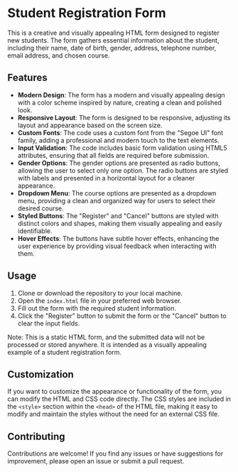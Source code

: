 # Student Registration Form

This is a creative and visually appealing HTML form designed to register new students. The form gathers essential information about the student, including their name, date of birth, gender, address, telephone number, email address, and chosen course.

## Features

- **Modern Design**: The form has a modern and visually appealing design with a color scheme inspired by nature, creating a clean and polished look.
- **Responsive Layout**: The form is designed to be responsive, adjusting its layout and appearance based on the screen size.
- **Custom Fonts**: The code uses a custom font from the "Segoe UI" font family, adding a professional and modern touch to the text elements.
- **Input Validation**: The code includes basic form validation using HTML5 attributes, ensuring that all fields are required before submission.
- **Gender Options**: The gender options are presented as radio buttons, allowing the user to select only one option. The radio buttons are styled with labels and presented in a horizontal layout for a cleaner appearance.
- **Dropdown Menu**: The course options are presented as a dropdown menu, providing a clean and organized way for users to select their desired course.
- **Styled Buttons**: The "Register" and "Cancel" buttons are styled with distinct colors and shapes, making them visually appealing and easily identifiable.
- **Hover Effects**: The buttons have subtle hover effects, enhancing the user experience by providing visual feedback when interacting with them.

## Usage

1. Clone or download the repository to your local machine.
2. Open the `index.html` file in your preferred web browser.
3. Fill out the form with the required student information.
4. Click the "Register" button to submit the form or the "Cancel" button to clear the input fields.

Note: This is a static HTML form, and the submitted data will not be processed or stored anywhere. It is intended as a visually appealing example of a student registration form.

## Customization

If you want to customize the appearance or functionality of the form, you can modify the HTML and CSS code directly. The CSS styles are included in the `<style>` section within the `<head>` of the HTML file, making it easy to modify and maintain the styles without the need for an external CSS file.

## Contributing

Contributions are welcome! If you find any issues or have suggestions for improvement, please open an issue or submit a pull request.